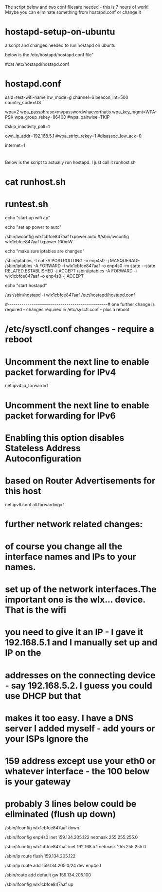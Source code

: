 The script below and two conf filesare needed - this is 7 hours of work!  Maybe you can eliminate something
from hostapd.conf or change it 

# hostapd-setup-on-ubuntu
a script and changes needed to run hostapd on ubuntu

below is the /etc/hostapd/hostapd.conf file"

#cat /etc/hostapd/hostapd.conf 

# hostapd.conf
ssid=test-wifi-name
hw_mode=g
channel=6
beacon_int=500
country_code=US

wpa=2
wpa_passphrase=mypasswordwhaeverthatis
wpa_key_mgmt=WPA-PSK
wpa_group_rekey=86400
#wpa_pairwise=TKIP

#skip_inactivity_poll=1

own_ip_addr=192.168.5.1
#wpa_strict_rekey=1
#disassoc_low_ack=0

internet=1

#

Below is the script to actually run hostapd.  I just call it runhost.sh

# cat runhost.sh

# runtest.sh

echo "start up wifi ap"

echo "set ap power to auto"

/sbin/iwconfig wlx1cbfce847aaf txpower auto
#/sbin/iwconfig wlx1cbfce847aaf txpower 100mW

echo "make sure iptables are changed"

/sbin/iptables -t nat -A POSTROUTING -o enp4s0 -j MASQUERADE
/sbin/iptables -A FORWARD -i wlx1cbfce847aaf -o enp4s0 -m state --state RELATED,ESTABLISHED -j ACCEPT
/sbin/iptables -A FORWARD -i wlx1cbfce847aaf -o enp4s0 -j ACCEPT

echo "start hostapd"

/usr/sbin/hostapd  -i wlx1cbfce847aaf /etc/hostapd/hostapd.conf

#---------------------------------------------------#
one further change is required - changes required in /etc/sysctl.conf  - plus a reboot

# /etc/sysctl.conf changes - require a reboot

# Uncomment the next line to enable packet forwarding for IPv4
net.ipv4.ip_forward=1
# Uncomment the next line to enable packet forwarding for IPv6
#  Enabling this option disables Stateless Address Autoconfiguration
#  based on Router Advertisements for this host
net.ipv6.conf.all.forwarding=1

# further network related changes:

# of course you change all the interface names  and IPs to your names. 

# set up of the network interfaces.The important one is the wlx... device.  That is the wifi
# you need to give it an IP - I gave it 192.168.5.1  and I manually set up and IP on the
# addresses on the connecting device - say 192.168.5.2.  I guess you could use DHCP but that
# makes it too easy. I have a DNS server I added myself - add yours or your ISPs   Ignore the 
# 159 address except use your eth0 or whatever interface - the 100 below is your gateway
# probably 3 lines below could be eliminated (flush up down)

/sbin/ifconfig wlx1cbfce847aaf down

/sbin/ifconfig enp4s0 inet 159.134.205.122 netmask 255.255.255.0 

/sbin/ifconfig wlx1cbfce847aaf inet 192.168.5.1 netmask 255.255.255.0

/sbin/ip route flush 159.134.205.122

/sbin/ip route add 159.134.205.0/24 dev enp4s0 

/sbin/route add default gw 159.134.205.100

/sbin/ifconfig wlx1cbfce847aaf up




